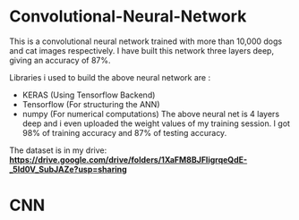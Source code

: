 # __Convolutional-Neural-Network__
This is a convolutional neural network trained with more than 10,000 dogs and cat images respectively. 
I have built this network three layers deep, giving an accuracy of 87%.

Libraries i used to build the above neural network are :
- KERAS (Using Tensorflow Backend)
- Tensorflow (For structuring the ANN)
- numpy (For numerical computations)
The above neural net is 4 layers deep and i even uploaded the weight values of my training session. I got 98% of training accuracy 
and 87% of testing accuracy.

The dataset is in my drive: __https://drive.google.com/drive/folders/1XaFM8BJFligrqeQdE-_5Id0V_SubJAZe?usp=sharing__

# CNN
